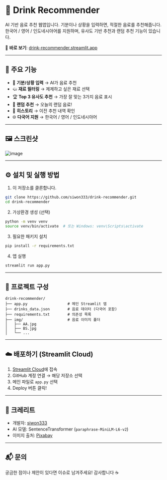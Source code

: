 # 🥤 Drink Recommender

AI 기반 음료 추천 웹앱입니다. 기분이나 상황을 입력하면, 적절한 음료를 추천해줍니다. 
한국어 / 영어 / 인도네시아어를 지원하며, 유사도 기반 추천과 랜덤 추천 기능이 있습니다.

🚀 **바로 보기**: [drink-recommender.streamlit.app](https://drink-recommender-eytmi5bgwcvtsmunsnyt6a.streamlit.app/)

---

## 📌 주요 기능

- 💬 **기분/상황 입력** → AI가 음료 추천
- 🢨 **재료 필터링** → 제제하고 싶은 재료 선택
- 🏆 **Top 3 유사도 추천** → 가장 잘 맞는 3가지 음료 표시
- 🎲 **랜덤 추천** → 오늘의 랜덤 음료!
- 🥘 **히스토리** → 이전 추천 내역 확인
- 🌐 **다국어 지원** → 한국어 / 영어 / 인도네시아어

---

## 🖼️ 스크린샷

![image](https://github.com/user-attachments/assets/c48adc29-8489-4196-894d-12d3b3ab0aa7)

---

## ⚙️ 설치 및 실행 방법

1. 이 저장소를 클론합니다.
```bash
git clone https://github.com/siwon333/drink-recommender.git
cd drink-recommender
```

2. 가상환경 생성 (선택)
```bash
python -m venv venv
source venv/bin/activate  # 또는 Windows: venv\Scripts\activate
```

3. 필요한 패키지 설치
```bash
pip install -r requirements.txt
```

4. 앱 실행
```bash
streamlit run app.py
```

---

## 📁 프로젝트 구성

```
drink-recommender/
├── app.py                  # 메인 Streamlit 앱
├── drinks_data.json        # 음료 데이터 (다국어 포함)
├── requirements.txt        # 의존성 목록
├── img/                    # 음료 이미지 폴더
│   ├── AA.jpg
│   ├── BS.jpg
│   └── ...
```

---

## ☁️ 배포하기 (Streamlit Cloud)

1. [Streamlit Cloud](https://streamlit.io/cloud)에 접속
2. GitHub 계정 연결 → 해당 저장소 선택
3. 메인 파일로 `app.py` 선택
4. Deploy 버튼 클릭!

---

## 🙌 크레리트

- 개발자: [siwon333](https://github.com/siwon333)
- AI 모델: SentenceTransformer (`paraphrase-MiniLM-L6-v2`)
- 이미지 출처: [Pixabay](https://pixabay.com/)

---

## 📬 문의

궁금한 점이나 제안이 있다면 이슈로 남겨주세요! 감사합니다 ☕

